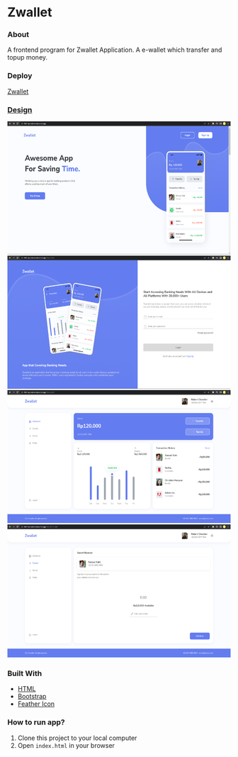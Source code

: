 # Zwallet

### About
A frontend program for Zwallet Application.
A e-wallet which transfer and topup money.

### Deploy
[Zwallet](https://fw9-responsive-web.vercel.app/)

### [Design](https://www.figma.com/file/9h19u8PoQbeaXpSPaOCqY9/Zwallet---Client?node-id=0%3A1)
<div>
    <img src="/screenshoot/landingpage.png" height="300"/>
    <img src="/screenshoot/login.png" height="300"/>
    <img src="/screenshoot/dashboard.png" height="300"/>
    <img src="/screenshoot/transfer.png" height="300"/>
</div>

### Built With
- [HTML](https://reactnative.dev/)
- [Bootstrap](https://tailwindcss.com/)
- [Feather Icon](https://tailwindcss.com/)

### How to run app?
1. Clone this project to your local computer
2. Open `index.html` in your browser